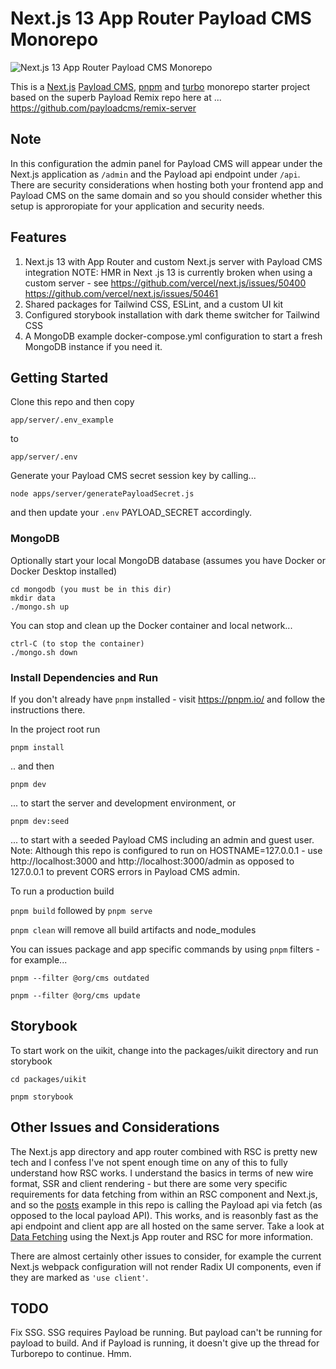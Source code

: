 # Next.js 13 App Router Payload CMS Monorepo

![Next.js 13 App Router Payload CMS Monorepo](https://raw.githubusercontent.com/infonomic/next-payload-monorepo/main/next-payload-server-og.png)

This is a [Next.js](https://nextjs.org/) [Payload CMS](https://payloadcms.com//), [pnpm](https://pnpm.io/) and [turbo](https://turbo.build/repo) monorepo starter project based on the superb Payload Remix repo here at ... https://github.com/payloadcms/remix-server

## Note

In this configuration the admin panel for Payload CMS will appear under the Next.js application as `/admin` and the Payload api endpoint under `/api`. There are security considerations when hosting both your frontend app and Payload CMS on the same domain and so you should consider whether this setup is approropiate for your application and security needs.

## Features

1. Next.js 13 with App Router and custom Next.js server with Payload CMS integration NOTE: HMR in Next .js 13 is currently broken when using a custom server - see https://github.com/vercel/next.js/issues/50400 https://github.com/vercel/next.js/issues/50461
2. Shared packages for Tailwind CSS, ESLint, and a custom UI kit
3. Configured storybook installation with dark theme switcher for Tailwind CSS
4. A MongoDB example docker-compose.yml configuration to start a fresh MongoDB instance if you need it.

## Getting Started

Clone this repo and then copy

`app/server/.env_example`

to

`app/server/.env`

Generate your Payload CMS secret session key by calling...

`node apps/server/generatePayloadSecret.js`

and then update your `.env` PAYLOAD_SECRET accordingly.

### MongoDB

Optionally start your local MongoDB database (assumes you have Docker or Docker Desktop installed)

```
cd mongodb (you must be in this dir)
mkdir data
./mongo.sh up
```

You can stop and clean up the Docker container and local network...

```
ctrl-C (to stop the container)
./mongo.sh down
```

### Install Dependencies and Run

If you don't already have `pnpm` installed - visit https://pnpm.io/ and follow the instructions there.

In the project root run

`pnpm install`

.. and then

`pnpm dev`

... to start the server and development environment, or

`pnpm dev:seed`

... to start with a seeded Payload CMS including an admin and guest user. Note: Although this repo is configured to run on HOSTNAME=127.0.0.1 - use http://localhost:3000 and http://localhost:3000/admin as opposed to 127.0.0.1 to prevent CORS errors in Payload CMS admin.

To run a production build

`pnpm build` followed by `pnpm serve`

`pnpm clean` will remove all build artifacts and node_modules

You can issues package and app specific commands by using `pnpm` filters - for example...

`pnpm --filter @org/cms outdated`

`pnpm --filter @org/cms update`

## Storybook

To start work on the uikit, change into the packages/uikit directory and run storybook

`cd packages/uikit`

`pnpm storybook`

## Other Issues and Considerations

The Next.js app directory and app router combined with RSC is pretty new tech and I confess I've not spent enough time on any of this to fully understand how RSC works. I understand the basics in terms of new wire format, SSR and client rendering - but there are some very specific requirements for data fetching from within an RSC component and Next.js, and so the [posts](https://github.com/infonomic/next-payload-monorepo/blob/main/apps/web/app/posts/page.tsx) example in this repo is calling the Payload api via fetch (as opposed to the local payload API). This works, and is reasonbly fast as the api endpoint and client app are all hosted on the same server. Take a look at [Data Fetching](https://nextjs.org/docs/app/building-your-application/data-fetching) using the Next.js App router and RSC for more information.

There are almost certainly other issues to consider, for example the current Next.js webpack configuration will not render Radix UI components, even if they are marked as `'use client'`.

## TODO

Fix SSG. SSG requires Payload be running. But payload can't be running for payload to build.
And if Payload is running, it doesn't give up the thread for Turborepo to continue. Hmm.

